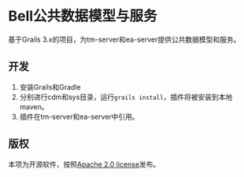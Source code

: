 # Bell公共数据模型与服务
基于Grails 3.x的项目，为tm-server和ea-server提供公共数据模型和服务。

## 开发
1. 安装Grails和Gradle
2. 分别进行cdm和sys目录，运行`grails install`，插件将被安装到本地maven。
3. 插件在tm-server和ea-server中引用。

## 版权
本项为开源软件，按照[Apache 2.0 license](http://www.apache.org/licenses/LICENSE-2.0.html)发布。
